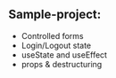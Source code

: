 ## Sample-project:
- Controlled forms
- Login/Logout state
- useState and useEffect
- props & destructuring